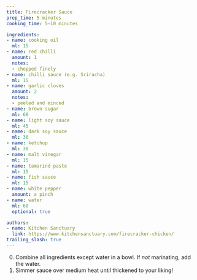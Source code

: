 ```yaml
---
title: Firecracker Sauce
prep_time: 5 minutes
cooking_time: 5–10 minutes

ingredients:
- name: cooking oil
  ml: 15
- name: red chilli
  amount: 1
  notes:
  - chopped finely
- name: chilli sauce (e.g. Sriracha)
  ml: 15
- name: garlic cloves
  amount: 2
  notes:
  - peeled and minced
- name: brown sugar
  ml: 60
- name: light soy sauce
  ml: 45
- name: dark soy sauce
  ml: 30
- name: ketchup
  ml: 30
- name: malt vinegar
  ml: 15
- name: tamarind paste
  ml: 15
- name: fish sauce
  ml: 15
- name: white pepper
  amount: a pinch
- name: water
  ml: 60
  optional: true

authors:
- name: Kitchen Sanctuary
  link: https://www.kitchensanctuary.com/firecracker-chicken/
trailing_slash: true
---
```


0. Combine all ingredients except water in a bowl. If *not* marinating, add the water.
0. Simmer sauce over medium heat until thickened to your liking!
